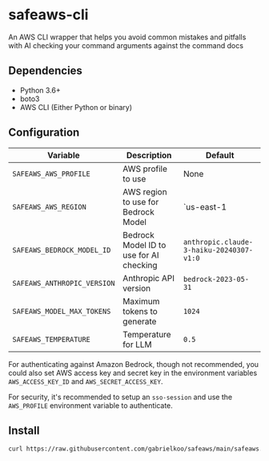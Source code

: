 # safeaws-cli

An AWS CLI wrapper that helps you avoid common mistakes and pitfalls
with AI checking your command arguments against the command docs

## Dependencies

- Python 3.6+
- boto3
- AWS CLI (Either Python or binary)

## Configuration

Variable | Description | Default
---|---|---
`SAFEAWS_AWS_PROFILE` | AWS profile to use | None
`SAFEAWS_AWS_REGION` | AWS region to use for Bedrock Model | `us-east-1
`SAFEAWS_BEDROCK_MODEL_ID` | Bedrock Model ID to use for AI checking | `anthropic.claude-3-haiku-20240307-v1:0`
`SAFEAWS_ANTHROPIC_VERSION` | Anthropic API version | `bedrock-2023-05-31`
`SAFEAWS_MODEL_MAX_TOKENS` | Maximum tokens to generate | `1024`
`SAFEAWS_TEMPERATURE` | Temperature for LLM | `0.5`

For authenticating against Amazon Bedrock, though not recommended, you could also set AWS access key and secret key in the environment variables `AWS_ACCESS_KEY_ID` and `AWS_SECRET_ACCESS_KEY`.

For security, it's recommended to setup an `sso-session` and use the `AWS_PROFILE` environment variable to authenticate.

## Install

```bash
curl https://raw.githubusercontent.com/gabrielkoo/safeaws/main/safeaws.py -o /usr/local/bin/safeaws && chmod +x /usr/local/bin/safeaws
```

